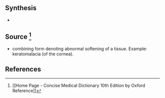 ## Synthesis
- 
## Source [^1]
- combining form denoting abnormal softening of a tissue. Example: keratomalacia (of the cornea).
## References

[^1]: [[Home Page - Concise Medical Dictionary 10th Edition by Oxford Reference]]